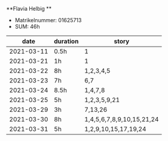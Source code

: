 **Flavia Helbig **

- Matrikelnummer: 01625713
- SUM: 46h

| date | duration | story |
| ------ | ------ | ------ |
| 2021-03-11 | 0.5h | 1 |
| 2021-03-21 | 1h | 1 |
| 2021-03-22 | 8h | 1,2,3,4,5 |
| 2021-03-23 | 7h | 6,7 |
| 2021-03-24 | 8.5h | 1,4,7,8 |
| 2021-03-25 | 5h | 1,2,3,5,9,21 |
| 2021-03-29 | 3h | 7,13,26 |
| 2021-03-30 | 8h | 1,4,5,6,7,8,9,10,15,21,24 |
| 2021-03-31 | 5h | 1,2,9,10,15,17,19,24 |
